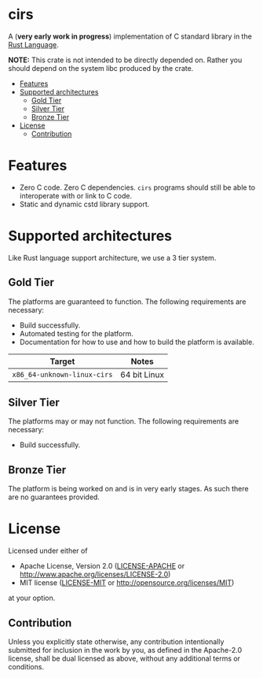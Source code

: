 cirs
===

A (**very early work in progress**) implementation of C standard library in the
[Rust Language].

**NOTE:** This crate is not intended to be directly depended on. Rather you
should depend on the system libc produced by the crate.

* [Features](#features)
* [Supported architectures](#supported-architectures)
    * [Gold Tier](#gold-tier)
    * [Silver Tier](#silver-tier)
    * [Bronze Tier](#bronze-tier)
* [License](#license)
    * [Contribution](#contribution)

# Features
* Zero C code. Zero C dependencies. `cirs` programs should still be able to
interoperate with or link to C code.
* Static and dynamic cstd library support.

# Supported architectures
Like Rust language support architecture, we use a 3 tier system.

## Gold Tier
The platforms are guaranteed to function. The following requirements are
necessary:
* Build successfully.
* Automated testing for the platform.
* Documentation for how to use and how to build the platform is available.

Target                     | Notes
:-------------------------:| -------------
`x86_64-unknown-linux-cirs`| 64 bit Linux

## Silver Tier
The platforms may or may not function. The following requirements are
necessary:
* Build successfully.

## Bronze Tier
The platform is being worked on and is in very early stages. As such there are
no guarantees provided.


# License
Licensed under either of

 * Apache License, Version 2.0 ([LICENSE-APACHE] or
   http://www.apache.org/licenses/LICENSE-2.0)
 * MIT license ([LICENSE-MIT] or http://opensource.org/licenses/MIT)

at your option.

## Contribution
Unless you explicitly state otherwise, any contribution intentionally submitted
for inclusion in the work by you, as defined in the Apache-2.0 license, shall
be dual licensed as above, without any
additional terms or conditions.

[Rust Language]: https://www.rust-lang.org/en-US/
[LICENSE-APACHE]: LICENSE-APACHE
[LICENSE-MIT]: LICENSE-MIT
